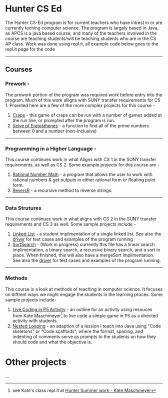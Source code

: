 # Hunter CS Ed
The Hunter CS-Ed program is for current teachers who have intrest in or are currently teching computer science. The program is largely based in Java, as APCS is a java based course, and many of the teachers involved in the course are teaching students/will be teaching students who are in the CS AP class. Work was done using repl.it, all example code below goes to the repl.it page for the code

---

## Courses

### Prework -
The prework portion of the program was required work before entry into the program. Much of this work alligns with SUNY transfer requirements for CS 1. Prsented here are a few of the more complex projects for this course - 
1. [Craps](https://replit.com/@mrlamorie/cohort-3-summer-work-mrlamorie#programming/Prework/8/Craps.java) - this game of craps can be run with a number of games added at the run line, or prompted after the program is run.
2. [Seive of Eratosthenes](https://replit.com/@mrlamorie/cohort-3-summer-work-mrlamorie#programming/Prework/7/Sieve.java) - a function to find all of the prime numbers between 0 and a number (non-inclusive)

---
### Programming in a Higher Language -
This course continues work in what Aligns with CS 1 in the SUNY transfer requirements, as well as CS 2. Some example projects for this course are - 
1. [Rational Number Math](https://replit.com/@mrlamorie/cohort-3-summer-work-mrlamorie#programming/6/rat/Rational.java) - a program that allows the user to work with rational numbers & get outputs in either rational form or floating point form.
2. [ReversR](https://replit.com/@mrlamorie/cohort-3-summer-work-mrlamorie#programming/5/Reverser.java) - a recursive method to reverse strings.

---
### Data Strutures
This course continues work in what aligns with CS 2 in the SUNY transfer requirements and CS 3 as well. Some sample projects include -
1. [Linked List](https://replit.com/@mrlamorie/cohort-3-summer-work-mrlamorie#ds/LinkedLists/LinkedList.java) - a student implimentation of a single linked list. See also the [driver](https://replit.com/@mrlamorie/cohort-3-summer-work-mrlamorie#ds/LinkedLists/Driver.java) for test cases and examples of the program running
2. [SortSearch](https://replit.com/@mrlamorie/cohort-3-summer-work-mrlamorie#ds/Sorting/SortSearch.java) - (Work in progress) currently this file has a linear search implimentation, a binary search, a recursive binary search, and a sort in place. When finished, this will also have a mergeSort implimentation. See also the [driver](https://replit.com/@mrlamorie/cohort-3-summer-work-mrlamorie#ds/Sorting/SortSearchDriver.java) for test cases and examples of the program running.

---
### Methods
This course is a look at methods of teaching in computer science. It focuses on diffrent ways we might engage the students in the learning proces. Some sample projects include-
1. [Live Coding in P5 Activity](https://replit.com/@mrlamorie/cohort-3-summer-work-mrlamorie#methods/02_livecode_P5.md) - an outline for an activity using resouces from Kate Maschmeyer[^1] to live code a simple game in P5 as a directed activity with students.
2. [Nested Looping](https://replit.com/@mrlamorie/cohort-3-summer-work-mrlamorie#methods/06_scaffold_activity.md) - an adaption of a lession I teach into Java using "Code skeletons" or "Code scaffolds", where the format, spacing, and indenting of comments serve as prompts to the students on how they should code and what the objective is.


# Other projects
...

[^1]: see Kate's class repl.it at [Hunter Summer work - Kate Maschmeyer](https://github.com/hunter-teacher-cert/cohort-3-summer-work-Kmaschm)
